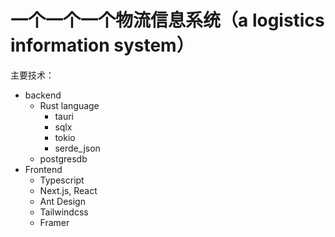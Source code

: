 # 一个一个一个物流信息系统（a logistics information system）

主要技术：

- backend
  - Rust language
    - tauri
    - sqlx
    - tokio
    - serde_json
  - postgresdb
- Frontend
  - Typescript
  - Next.js, React
  - Ant Design
  - Tailwindcss
  - Framer
